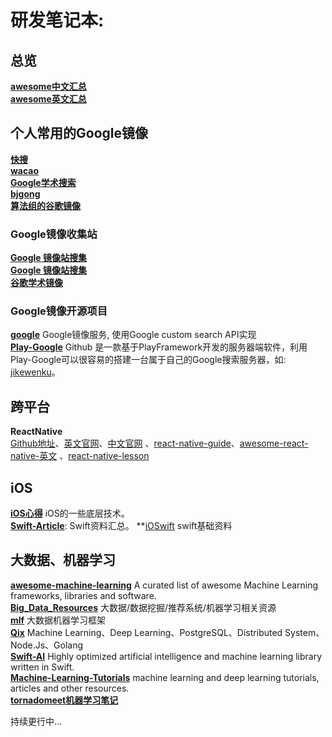 
# 研发笔记本:

## **总览**
**[awesome中文汇总](https://github.com/jobbole)**  
**[awesome英文汇总](https://github.com/sindresorhus/awesome)**   

## 个人常用的Google镜像
**[快搜](http://www.cdjltz.com/)**     
**[wacao](www.wacao.org)**     
**[Google学术搜索](https://www.scholar.live/)**     
**[bjgong](http://www.bjgong.tk/)**      
**[算法组的谷歌镜像](http://google.suanfazu.com/)**     
### Google镜像收集站
**[Google 镜像站搜集](https://github.com/sxyx2008/DevArticles/issues/99)**     
**[Google 镜像站搜集](http://www.itechzero.com/google-mirror-sites-collect.html)**      
**[谷歌学术镜像](http://dir.scmor.com/google/)**     
### Google镜像开源项目
**[google](https://github.com/isayme/google)**  Google镜像服务, 使用Google custom search API实现          
**[Play-Google](https://github.com/joymufeng/play-google)** Github  是一款基于PlayFramework开发的服务器端软件，利用Play-Google可以很容易的搭建一台属于自己的Google搜索服务器，如: [jikewenku](https://g.jikewenku.cn/)。      


## **跨平台**   
**ReactNative**     
[Github地址](https://github.com/facebook/react-native)、[英文官网](http://facebook.github.io/react-native/)、[中文官网](http://reactnative.cn/) 、[react-native-guide](https://github.com/ele828/react-native-guide)、[awesome-react-native-英文](https://github.com/jondot/awesome-react-native) 、[react-native-lesson](https://github.com/vczero/react-native-lesson)  




## **iOS**
**[iOS心得](https://github.com/100mango/zen)** iOS的一些底层技术。          
**[Swift-Article](https://github.com/leopardpan/DevNote/tree/master/Swift-Article)**: Swift资料汇总。 
**[iOSwift](http://www.ioswift.org/) swift基础资料

## **大数据、机器学习**
**[awesome-machine-learning](https://github.com/josephmisiti/awesome-machine-learning)** A curated list of awesome Machine Learning frameworks, libraries and software.      
**[Big_Data_Resources](https://github.com/Flowerowl/Big_Data_Resources)** 大数据/数据挖掘/推荐系统/机器学习相关资源    
**[mlf](https://github.com/huichen/mlf)** 大数据机器学习框架    
**[Qix](https://github.com/ty4z2008/Qix)** Machine Learning、Deep Learning、PostgreSQL、Distributed System、Node.Js、Golang       
**[Swift-AI](https://github.com/collinhundley/Swift-AI)** Highly optimized artificial intelligence and machine learning library written in Swift.      
**[Machine-Learning-Tutorials](https://github.com/ujjwalkarn/Machine-Learning-Tutorials)**  machine learning and deep learning tutorials, articles and other resources.      
**[tornadomeet机器学习笔记](http://www.cnblogs.com/tornadomeet/)**     


持续更行中...